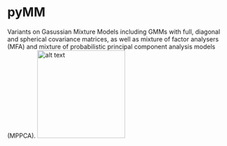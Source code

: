 # pyMM
Variants on Gasussian Mixture Models including GMMs with full, diagonal and spherical covariance
matrices, as well as mixture of factor analysers (MFA) and mixture of
probabilistic principal component analysis models (MPPCA).
<img src="gif.png" alt="alt text" width="200">
